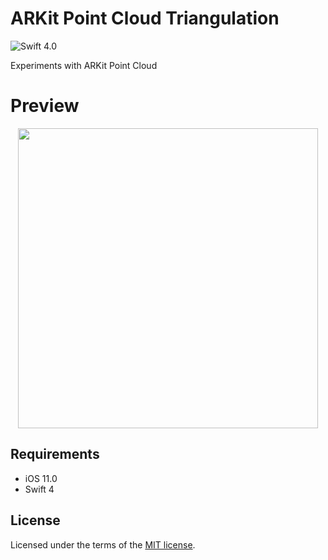 # ARKit Point Cloud Triangulation
![Swift 4.0](https://img.shields.io/badge/Swift-4.0-orange.svg)

Experiments with ARKit Point Cloud

# Preview
<p align="center">
    <img src="/Media/PointCloudMeshTest.gif", width="480">
</p>

## Requirements
* iOS 11.0
* Swift 4

## License

Licensed under the terms of the [MIT license](LICENSE.txt).
